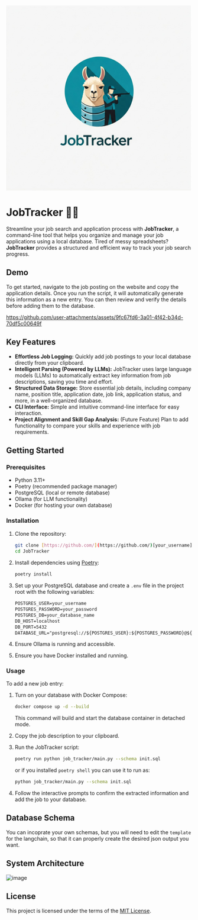 <img alt="JobTracker Logo" src="logo.jpeg" height=500px>

# JobTracker 💼🦙

Streamline your job search and application process with **JobTracker**, a command-line tool that helps 
you organize and manage your job applications using a local database. Tired of messy spreadsheets? 
**JobTracker** provides a structured and efficient way to track your job search progress.

## Demo

To get started, navigate to the job posting on the website and copy the application details. 
Once you run the script, it will automatically generate this information as a new entry. 
You can then review and verify the details before adding them to the database.

https://github.com/user-attachments/assets/9fc67fd6-3a01-4f42-b34d-70df5c00649f

## Key Features

*   **Effortless Job Logging:** Quickly add job postings to your local database directly from your clipboard.
*   **Intelligent Parsing (Powered by LLMs):** JobTracker uses large language models (LLMs) to automatically extract key information from job descriptions, saving you time and effort.
*   **Structured Data Storage:** Store essential job details, including company name, position title, application date, job link, application status, and more, in a well-organized database.
*   **CLI Interface:** Simple and intuitive command-line interface for easy interaction.
*   **Project Alignment and Skill Gap Analysis:** (Future Feature) Plan to add functionality to compare your skills and experience with job requirements.

## Getting Started

### Prerequisites

*   Python 3.11+
*   Poetry (recommended package manager)
*   PostgreSQL (local or remote database)
*   Ollama (for LLM functionality)
*   Docker (for hosting your own database)

### Installation

1.  Clone the repository:

    ```bash
    git clone [https://github.com/](https://github.com/)[your_username]/JobTracker.git
    cd JobTracker
    ```

2.  Install dependencies using [Poetry](https://python-poetry.org/docs/#installation):

    ```bash
    poetry install
    ```

3.  Set up your PostgreSQL database and create a `.env` file in the project root with the following variables:

    ```
    POSTGRES_USER=your_username
    POSTGRES_PASSWORD=your_password
    POSTGRES_DB=your_database_name
    DB_HOST=localhost
    DB_PORT=5432
    DATABASE_URL="postgresql://${POSTGRES_USER}:${POSTGRES_PASSWORD}@${DB_HOST}:${DB_PORT}/${POSTGRES_DB}"
    ```

4. Ensure Ollama is running and accessible.

5. Ensure you have Docker installed and running.

### Usage

To add a new job entry:

1.  Turn on your database with Docker Compose:
    ```bash
    docker compose up -d --build
    ```
    This command will build and start the database container in detached mode.

2.  Copy the job description to your clipboard.

3.  Run the JobTracker script:
    ```bash
    poetry run python job_tracker/main.py --schema init.sql
    ```
    or if you installed `poetry shell` you can use it to run as: 
    ```bash
    python job_tracker/main.py --schema init.sql
    ```

4.  Follow the interactive prompts to confirm the extracted information and add the job to your database.

## Database Schema

You can incoprate your own schemas, but you will need to edit the `template` for the langchain, so that it can properly create the desired json output you want.

## System Architecture 

![image](https://github.com/user-attachments/assets/348c2ad3-4be2-4822-834b-6f55b531bd5a)

## License

This project is licensed under the terms of the [MIT License](LICENSE).
